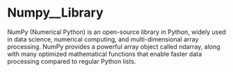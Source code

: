 # Numpy__Library
NumPy (Numerical Python) is an open-source library in Python, widely used in data science, numerical computing, and multi-dimensional array processing. NumPy provides a powerful array object called ndarray, along with many optimized mathematical functions that enable faster data processing compared to regular Python lists.

